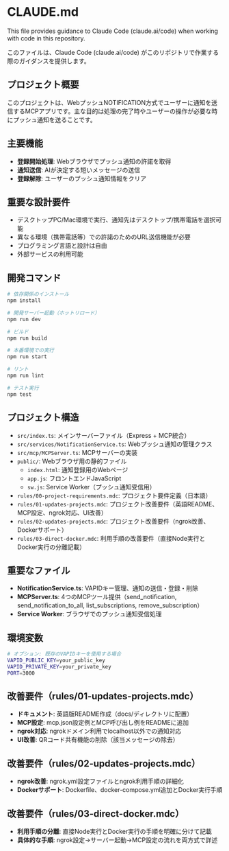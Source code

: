 # CLAUDE.md

This file provides guidance to Claude Code (claude.ai/code) when working with code in this repository.

このファイルは、Claude Code (claude.ai/code) がこのリポジトリで作業する際のガイダンスを提供します。

## プロジェクト概要

このプロジェクトは、WebプッシュNOTIFICATION方式でユーザーに通知を送信するMCPアプリです。主な目的は処理の完了時やユーザーの操作が必要な時にプッシュ通知を送ることです。

## 主要機能

- **登録開始処理**: Webブラウザでプッシュ通知の許諾を取得
- **通知送信**: AIが決定する短いメッセージの送信
- **登録解除**: ユーザーのプッシュ通知情報をクリア

## 重要な設計要件

- デスクトップPC/Mac環境で実行、通知先はデスクトップ/携帯電話を選択可能
- 異なる環境（携帯電話等）での許諾のためのURL送信機能が必要
- プログラミング言語と設計は自由
- 外部サービスの利用可能

## 開発コマンド

```bash
# 依存関係のインストール
npm install

# 開発サーバー起動（ホットリロード）
npm run dev

# ビルド
npm run build

# 本番環境での実行
npm run start

# リント
npm run lint

# テスト実行
npm test
```

## プロジェクト構造

- `src/index.ts`: メインサーバーファイル（Express + MCP統合）
- `src/services/NotificationService.ts`: Webプッシュ通知の管理クラス
- `src/mcp/MCPServer.ts`: MCPサーバーの実装
- `public/`: Webブラウザ用の静的ファイル
  - `index.html`: 通知登録用のWebページ
  - `app.js`: フロントエンドJavaScript
  - `sw.js`: Service Worker（プッシュ通知受信用）
- `rules/00-project-requirements.mdc`: プロジェクト要件定義（日本語）
- `rules/01-updates-projects.mdc`: プロジェクト改善要件（英語README、MCP設定、ngrok対応、UI改善）
- `rules/02-updates-projects.mdc`: プロジェクト改善要件（ngrok改善、Dockerサポート）
- `rules/03-direct-docker.mdc`: 利用手順の改善要件（直接Node実行とDocker実行の分離記載）

## 重要なファイル

- **NotificationService.ts**: VAPIDキー管理、通知の送信・登録・削除
- **MCPServer.ts**: 4つのMCPツール提供（send_notification, send_notification_to_all, list_subscriptions, remove_subscription）
- **Service Worker**: ブラウザでのプッシュ通知受信処理

## 環境変数

```bash
# オプション: 既存のVAPIDキーを使用する場合
VAPID_PUBLIC_KEY=your_public_key
VAPID_PRIVATE_KEY=your_private_key
PORT=3000
```

## 改善要件（rules/01-updates-projects.mdc）

- **ドキュメント**: 英語版README作成（docs/ディレクトリに配置）
- **MCP設定**: mcp.json設定例とMCP呼び出し例をREADMEに追加
- **ngrok対応**: ngrokドメイン利用でlocalhost以外での通知対応
- **UI改善**: QRコード共有機能の削除（該当メッセージの除去）

## 改善要件（rules/02-updates-projects.mdc）

- **ngrok改善**: ngrok.yml設定ファイルとngrok利用手順の詳細化
- **Dockerサポート**: Dockerfile、docker-compose.yml追加とDocker実行手順

## 改善要件（rules/03-direct-docker.mdc）

- **利用手順の分離**: 直接Node実行とDocker実行の手順を明確に分けて記載
- **具体的な手順**: ngrok設定→サーバー起動→MCP設定の流れを両方式で詳述